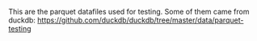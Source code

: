 This are the parquet datafiles used for testing. Some of them came from duckdb: https://github.com/duckdb/duckdb/tree/master/data/parquet-testing